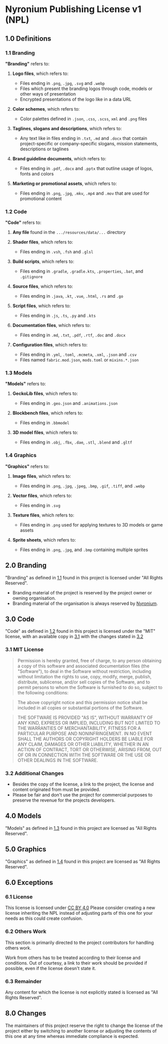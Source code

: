 # Nyronium Publishing License v1 (NPL)

## 1.0 Definitions

### 1.1 Branding
**"Branding"** refers to:

1. **Logo files**, which refers to:
    - Files ending in `.png`, `.jpg`, `.svg` and `.webp`
    - Files which present the branding logos through code, models or other ways of presentation
    - Encrypted presentations of the logo like in a data URL

2. **Color schemes**, which refers to:
    - Color palettes defined in `.json`, `.css`, `.scss`, `xml` and `.png` files

3. **Taglines, slogans and descriptions**, which refers to:
    - Any text like in files ending in `.txt`, `.md` and `.docx` that contain project-specific or company-specific slogans, mission statements, descriptions or taglines

4. **Brand guideline documents**, which refers to:
    - Files ending in `.pdf`, `.docx` and `.pptx` that outline usage of logos, fonts and colors

5. **Marketing or promotional assets**, which refers to:
    - Files ending in `.png`, `.jpg`, `.mkv`, `.mp4` and `.mov` that are used for promotional content

### 1.2 Code
**"Code"** refers to:

1. **Any file** found in the `.../resources/data/...` directory

2. **Shader files**, which refers to:
    - Files ending in `.vsh`, `.fsh` and `.glsl`

3. **Build scripts**, which refers to:
    - Files ending in `.gradle`, `.gradle.kts`, `.properties`, `.bat`, and `.gitignore`

4. **Source files**, which refers to:
    - Files ending in `.java`, `.kt`, `.vue`, `.html`, `.rs` and `.go`

5. **Script files**, which refers to:
    - Files ending in `.js`, `.ts`, `.py` and `.kts`

6. **Documentation files**, which refers to:
    - Files ending in `.md`, `.txt`, `.pdf`, `.rtf`, `.doc` and `.docx`

7. **Configuration files**, which refers to:
    - Files ending in `.yml`, `.toml`, `.mcmeta`, `.xml`, `.json` and `.csv`
    - Files named `fabric.mod.json`, `mods.toml` or `mixins.*.json`

### 1.3 Models
**"Models"** refers to:

1. **GeckoLib files**, which refers to:
    - Files ending in `.geo.json` and `.animations.json`

2. **Blockbench files**, which refers to:
    - Files ending in `.bbmodel`

3. **3D model files**, which refers to:
    - Files ending in `.obj`, `.fbx`, `.dae`, `.stl`, `.blend` and `.gltf`

### 1.4 Graphics
**"Graphics"** refers to:

1. **Image files**, which refers to:
    - Files ending in `.png`, `.jpg`, `.jpeg`, `.bmp`, `.gif`, `.tiff`, and `.webp`

2. **Vector files**, which refers to:
    - Files ending in `.svg`

3. **Texture files**, which refers to:
    - Files ending in `.png` used for applying textures to 3D models or game assets

4. **Sprite sheets**, which refers to:
    - Files ending in `.png`, `.jpg`, and `.bmp` containing multiple sprites

## 2.0 Branding
"Branding" as defined in [1.1](#11-branding) found in this project is licensed under "All Rights Reserved".
- Branding material of the project is reserved by the project owner or owning organisation.
- Branding material of the organisation is always reserved by [Nyronium](https://github.com/nyronium).

## 3.0 Code
"Code" as defined in [1.2](#12-code) found in this project is licensed under the "MIT" license, with an available copy in [3.1](#31-mit-license) with the changes stated in [3.2](#32-additional-changes)

### 3.1 MIT License
> Permission is hereby granted, free of charge, to any person obtaining a copy
> of this software and associated documentation files (the "Software"), to deal
> in the Software without restriction, including without limitation the rights
> to use, copy, modify, merge, publish, distribute, sublicense, and/or sell
> copies of the Software, and to permit persons to whom the Software is
> furnished to do so, subject to the following conditions:

> The above copyright notice and this permission notice shall be included in all
> copies or substantial portions of the Software.

> THE SOFTWARE IS PROVIDED "AS IS", WITHOUT WARRANTY OF ANY KIND, EXPRESS OR
> IMPLIED, INCLUDING BUT NOT LIMITED TO THE WARRANTIES OF MERCHANTABILITY,
> FITNESS FOR A PARTICULAR PURPOSE AND NONINFRINGEMENT. IN NO EVENT SHALL THE
> AUTHORS OR COPYRIGHT HOLDERS BE LIABLE FOR ANY CLAIM, DAMAGES OR OTHER
> LIABILITY, WHETHER IN AN ACTION OF CONTRACT, TORT OR OTHERWISE, ARISING FROM,
> OUT OF OR IN CONNECTION WITH THE SOFTWARE OR THE USE OR OTHER DEALINGS IN THE
> SOFTWARE.

### 3.2 Additional Changes
- Besides the copy of the license, a link to the project, the license and content originated from must be provided.
- Please be fair and don't use the project for commercial purposes to preserve the revenue for the projects developers.

## 4.0 Models
"Models" as defined in [1.3](#13-models) found in this project are licensed as "All Rights Reserved".

## 5.0 Graphics
"Graphics" as defined in [1.4](#14-graphics) found in this project are licensed as "All Rights Reserved".

## 6.0 Exceptions

### 6.1 License
This license is licensed under [CC BY 4.0](https://creativecommons.org/licenses/by/4.0/)
Please consider creating a new license inheriting the NPL instead of adjusting parts of this one for your needs as this could create confusion.

### 6.2 Others Work
This section is primarily directed to the project contributors for handling others work.

Work from others has to be treated according to their license and conditions.
Out of courtesy, a link to their work should be provided if possible, even if the license doesn't state it.

### 6.3 Remainder
Any content for which the license is not explicitly stated is licensed as "All Rights Reserved".

## 8.0 Changes
The maintainers of this project reserve the right to change the license of the project either by switching to another license or adjusting the contents of this one at any time whereas immediate compliance is expected.

